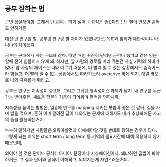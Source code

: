 ## 공부 잘하는 법

근면 성실해야함.
그래서 난 공부는 하기 싫어. ( 성적은 좋았다만 )
난 삘이 안오면 꼼짝도 안하거든.

대신 난 연구를 함.
공부랑 연구랑 별 차이가 있겠냐만은,
목표와 범위가 제한적이냐 아니냐의 차이겠지.

공부는 군대에서 하는 구보와 같아.
매일 매일 꾸준히 달리면 근력이 생기고
같은 일을 할때 전혀 힘들이지 않게 돼.
하지만, 앞 사람의 경로를 따라 뛰는건 사실 기력의 허비가 많아.
앞 사람의 페이스는 나와 다르기 때문에,
더 빨리 뛸 수 있는 상황에서도 숨죽이느라 힘들고,
더 빨리 뛸 수 없는 상황에서도 따라가느라 overdrive 하게 되지.
대열 옆으로 나와 자유롭게 뛰라고.

공부든 연구든 지속성이 중요해.
그리고 그뒤엔 영속성이란 과제가 남지.
내 연구를 누군가는 받아주든,
새로운 학문의 거름이 되어줘야 멸적을 면하니까.

지속성을 높이는 방법은,
일상에 연구를 mapping 시키는 방법이 좋은 것 같아.
길을 가며 밥을 먹으며,
흔히 이미 알려진 답이 나와있는 문제에 대해서도
내가 추상화해둔 사고의 틀을 활용하는거지.

누누히 말하지만 사람들은
외워야할것과 이해해야할 것을 반대로 행하는 경우가 많다.
그렇게 되는 이유는 short term / long term 등
기억의 필요시간에 대해 적응하지 않기 때문인데,

외어야 할 것은 단어나 공식이 아니야.
문장이나 시츄에이션이지.
왜냐하면 곱씹어 봐야하거든.
그 결과 단어와 공식이 이해되고, 외어지는게 자연스러운거야.
